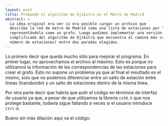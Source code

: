 ```yaml
---
layout: post
title: Probando el algoritmo de Djikstra en el Metro de Madrid
abstract: >
  La idea original era ver si era posible cargar un archivo que
  describe la red de metro de Madrid como una lista de estaciones por líneas pero
  representándola como un grafo. Luego pudimos implementar una versión
  simplificada del algoritmo de Djikstra que encuentra el camino más corto (en
  número de estaciones) entre dos paradas elegidas.
---
```


Lo primero decir que queda mucho sitio para mejorar el programa. En primer
lugar, no aprovechamos el archivo al máximo. Esto es porque no utilizamos la
información de las correspondencias de las estaciones para crear el grafo. Esto
no supone un problema ya que al final el resultado es el mismo, solo que no
podemos diferenciar entre un salto de estación entre líneas (transbordo) y un
salto de estaciones dentro de la misma línea.

Por otra parte decir que habría que pulir el código en términos de interfaz de
usuario ya que, a pesar de que utilizamos la librería `cs50.h` que nos protege
bastante, todavía sigue fallando a veces si el usuario introduce `Ctrl-D`.

Bueno sin más dilación aquí va el código:

<script src="https://gist.github.com/knifecake/53758381bc4feb666516b3f0448dc301.js"></script>
